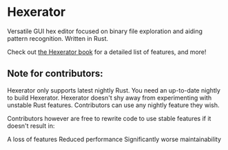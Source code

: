 # Hexerator
Versatile GUI hex editor focused on binary file exploration and aiding pattern recognition. Written in Rust.

Check out [the Hexerator book](https://crumblingstatue.github.io/hexerator-book/) for a detailed list of features, and more!

## Note for contributors:
Hexerator only supports latest nightly Rust. You need an up-to-date nightly to build Hexerator.
Hexerator doesn't shy away from experimenting with unstable Rust features.
Contributors can use any nightly feature they wish.

Contributors however are free to rewrite code to use stable features if it doesn't result in:

A loss of features
Reduced performance
Significantly worse maintainability
